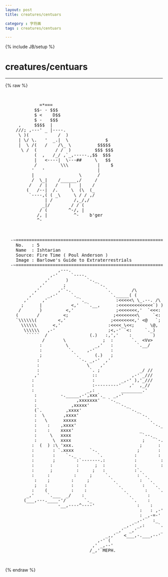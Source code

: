```yaml
---
layout: post
title: creatures/centuars
category : 字符画
tags : creatures/centuars
---
```

{% include JB/setup %}
# creatures/centuars
---
{% raw %}
<pre>


             =*===
           $$- - $$$
           $ &lt;    D$$
           $ -   $$$
     ,     $$$$  |
    ///; ,---&#039; _ |----.
     \ )(           /  )
     | \/ \.   &#039;  _.|  \              $
     |  \ /(   /    /\_ \          $$$$$
      \ /  (       / /  )         $$$ $$$
           (  ,   /_/ ,`_,-----.,$$  $$$
           |   &lt;----|  \---##     \   $$
           /         \\\           |    $
          &#039;   &#039;                    |
          |                 \      /
          /  \_|    /______,/     /
         /   / |   /    |   |    /
        (   /--|  /.     \  (\  (_
         `----,( ( _\     \ / / ,/
               | /        /,_/,/
              _|/        / / (
             / (        ^-/, |
            /, |          ^-    b&#039;ger
            ^-



  -~============================================================~-
    No.   : 5
    Name  : Ishtarian
    Source: Fire Time ( Poul Anderson )
    Image : Barlowe&#039;s Guide to Extraterrestrials
  -~============================================================~-
                    ,---.
                 ,-&#039;     `----.
               ,&#039;      )       `-._
             ,&#039;       ;            `-.
           ,&#039;       ,&#039;`-.             `.        /\
         ,&#039;     _,-&#039;     `._            `._____( (
       ,&#039;     ,&#039;            `._           :&lt;&lt;&lt;&lt;&lt;\ \_.--. /\
      ;      |           &lt;,&#039;   `.__,      :&lt;&lt;&lt;&lt;&lt;&lt;&lt;&lt;&lt;&lt;&lt;&lt;&lt;`) )
     /       )         &lt;,&#039;                ;&lt;&lt;&lt;&lt;&lt;&lt;&lt;,&#039;  `&lt;&lt;&lt;:
    (       /         &lt;;                 ;&lt;&lt;&lt;&lt;&lt;&lt;&lt;&lt;\     `&lt;:
    `\\\\\\(        &lt;,&#039;                 ;&lt;&lt;&lt;&lt;&lt;&lt;&lt;&lt;,&#039; &lt;@   `;
      \\\\\\      &lt;,&#039;                  :&lt;&lt;&lt;&lt;_\&lt;&lt;;      \@,
       \\\\\\   ,-&#039;                    ;&lt;,-&#039; `&lt;:     `._)
        `````  /                (.)   :,&#039;,&#039;    :        )
              /       \              ;  :       `.  &lt;Vv&gt;
             :         \          _,&#039;   :         `.__/
             :          `.     ,-&#039;      :
             ;            `.      (.)   ;
            :               `-. _,-&#039;  ,&#039;
            :                  \    ,&#039;
            :                   `. ;               _/ //
           ,&#039;                    ::             ,-&#039; _///
          :                      :          _,-&#039; ),&#039;_///
          :                      :---------&#039;   ,&#039;  ,_//
          :                    _,:          ________.&#039;
           :         -._____,-&#039;,xxx`._   _,-&#039;
           :               ,xxxxxxx&#039;   `-._
           :             ,xxxxx&#039;           `-._
           (`.         ,xxxx&#039;                  `-._
           :  \       ,xxxx&#039;                       `-.
           :   \      xxxxx                           `.
           :    :    ,xxxx&#039;                             `-._
           :    :    xxxx&#039;                         _        `.
           :     \   xxxx                           `--._     `.
           :      \  xxxx                           ;    `-.    `.
          :  (  ) :\ &#039;xxx.                         ;      : `-.   `.
          :       : `.xxxx      `-.               ;       :    `.   `.
          :       :    `-._        `.            :        :      `.   :
          :       ;        :`-------.:           :         :       :   :
          :      :         :      ;  :           :         :        :  :
          :      ;         :     ;   :           :`.        `.      :  :
          :     :         :     ;     `.          : `.        :     :  :
           :    ;        :     ;        `.         :  `.       `.   ; ;
           ;   :         :    :           `.        :   `.       : ; ;
          :    (         :    :             `.       :    `.      : ;
        _,&#039;     `.___  _/    :                `.      :     `.   ; ;
       (___,---.____-&#039;/       `._               `.    :       :,&#039;,&#039;:
                    -__,----^----&#039;                :    :    ,-&#039;,&#039;   :
                                                   :   : ,-&#039;,&#039; :    :
                                                   : _,-=-&#039;     :   :
                                                 _,-&#039;   :_    _,:   `._
                                             _,-&#039; _,:     `._,&#039;        )
                                          _,&#039;  _,&#039;         _)_,-.___,-&#039;
                                      _,,&#039;   &lt;___,-.___,--&#039;
                                   ,-&#039; (
                                 ,&#039; _,--&#039;
                                /_,&#039; MEPH.

 </pre>
{% endraw %}
